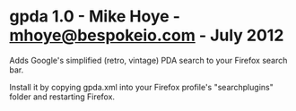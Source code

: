 gpda 1.0 - Mike Hoye - mhoye@bespokeio.com - July 2012
====

Adds Google's simplified (retro, vintage) PDA search to your Firefox search bar.

Install it by copying gpda.xml into your Firefox profile's "searchplugins"
folder and restarting Firefox.
